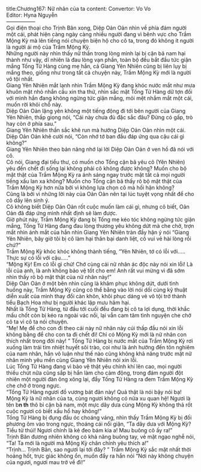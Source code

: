 title:Chương167: Nữ nhân của ta
content:
Convertor: Vo Vo<br>Editor: Hyna Nguyễn<br>—————–<br>Gọi điện thoại cho Trịnh Bân xong, Diệp Oản Oản nhìn về phía đám người một cái, phát hiện càng ngày càng nhiều người đang vì bênh vực cho Trầm Mộng Kỳ mà lên tiếng nói chuyện biện hộ cho cô ta, trong đó không ít người là người ái mộ của Trầm Mộng Kỳ.<br>Những người này nhìn thấy nữ thần trong lòng mình lại bị cặn bã nam hại thành như vậy, dĩ nhiên là đau lòng vạn phần, toàn bộ đều bắt đầu tức giận mắng Tống Tử Hàng cùng mẹ hắn, cả Giang Yên Nhiên cũng bị liên lụy bị mắng theo, giống như trong tất cả chuyện này, Trầm Mộng Kỳ mới là người vô tội nhất.<br>Giang Yên Nhiên mắt lạnh nhìn Trầm Mộng Kỳ đang khóc nước mắt như mưa khuôn mặt nhỏ nhắn cầu xin tha thứ, nhìn sắc mặt Tống Tử Hàng dữ tợn đối với mình hắn đang không ngừng tức giận mắng, mỏi mệt nhắm mắt một cái, muốn rời khỏi chỗ này.<br>Diệp Oản Oản lặng yên không một tiếng động đi tới bên người của Giang Yên Nhiên, thấp giọng nói, “Cái này chưa đủ đặc sắc đâu? Đừng có gấp, trò hay còn ở phía sau.”<br>Giang Yên Nhiên thần sắc khẽ run mà hướng Diệp Oản Oản nhìn một cái.<br>Diệp Oản Oản khẽ cười nói, “Còn nhớ tớ ban đầu đáp ứng qua cậu cái gì không?”<br>Giang Yên Nhiên theo bản năng nhớ lại lời Diệp Oản Oản ở ven hồ đã nói với cô.<br>Cô nói, Giang đại tiểu thư, có muốn cho Tống cặn bã yêu cô (Yên Nhiên) yêu đến chết đi sống lại không phải cô không được không? Muốn cho bộ mặt thật của Trầm Mộng Kỳ ra ánh sáng ngay trước mặt tất cả mọi người tiếng xấu lan xa không? Muốn cho Tống cặn bã thấy rõ bộ mặt thật của Trầm Mộng Kỳ hơn nữa bởi vì không lựa chọn cô mà hối hận không?<br>Cũng là bởi vì những lời này của Oản Oản nên tại lúc tuyệt vọng nhất để cho cô dấy lên sinh ý.<br>Cô không biết Diệp Oản Oản rốt cuộc muốn làm cái gì, nhưng cô biết, Oản Oản đã đáp ứng mình nhất định sẽ làm được.<br>Giờ phút này, Trầm Mộng Kỳ đang bị Tống mẹ kéo tóc không ngừng tức giận mắng, Tống Tử Hàng đang đau lòng thương yêu không dứt mà che chở, trợn mắt nhìn ánh mắt của hắn nhìn Giang Yên Nhiên tràn đầy hận ý nói “Giang Yên Nhiên, bây giờ tôi bị cô làm hại thân bại danh liệt, cô vui vẻ hài lòng rồi chứ?”<br>Trầm Mộng Kỳ khóc khóc không thành tiếng, “Yên Nhiên, tớ có lỗi với….. Thực sự có lỗi với cậu…..”<br>“Mộng Kỳ! Em có lỗi gì chứ! Chớ cùng cái nữ nhân ác độc này nói xin lỗi! Là lỗi của anh, là anh không bảo vệ tốt cho em! Anh rất vui mừng vì đã sớm nhìn thấy rõ bộ mặt thật của nữ nhân này!”<br>Diệp Oản Oản ở một bên nhìn cũng là khâm phục không dứt, dưới tình huống này, Trầm Mộng Kỳ cũng có thể bằng vào lời nói dối cùng kỹ thuật diễn xuất của mình thay đổi càn khôn, khôi phục dáng vẻ vô tội trở thành tiểu Bạch Hoa như bị người khác lập mưu hãm hại.<br>Nhất là Tống Tử Hàng, từ đầu tới cuối đều đang bị cô ta lợi dụng, thời khắc mấu chốt còn bị kéo ra ngoài vác nồi, lại vẫn cam tâm tình nguyện che chở cô ta vì cô ta nói chuyện.<br>“Mẹ! Mẹ để cho con đi theo cái này nữ nhân này cúi thấp đầu nói xin lỗi không bằng để cho con ta đi chết đi! Chỉ có Mộng Kỳ mới là nữ nhân con thích nhất trong đời này! ” Tống Tử Hàng bị nước mắt của Trầm Mộng Kỳ rơi xuống làm trái tim nhiệt huyết sôi trào, coi như là ảnh hưởng đến tôn nghiêm của nam nhân, hắn vô luận như thế nào cũng không khả năng trước mặt nữ nhân mình yêu mến cùng Giang Yên Nhiên nói xin lỗi.<br>Lúc Tống Tử Hàng đang vì bảo vệ thật yêu chính khí lên cao, mọi người thiếu chút nữa cũng sắp bị hắn làm cho cảm động, trong đám người đột nhiên một người đàn ông xông lại, đẩy Tống Tử Hàng ra đem Trầm Mộng Kỳ che chở ở trong ngực.<br>“Tống Tử Hàng ngươi đồ vương bát đản này! Quả thật là nói bậy nói bạ! Mộng Kỳ là nữ nhân của ta, cùng ngươi không có nửa xu quan hệ! Ngươi là tên b**n th** thô bỉ cặn bã nam, một mực dây dưa cùng Mộng Kỳ không thả rốt cuộc ngươi có biết xấu hổ hay không!”<br>Tống Tử Hàng bị đụng đầu óc choáng váng, nhìn thấy Trầm Mộng Kỳ bị đối phương ôm vào trong ngực, thoáng cái nổi giận, “Ta dây dưa với Mộng Kỳ? Tiểu tử thúi! Ngươi chính là kẻ đeo bám kia a! Mau buông cô ấy ra!”<br>Trịnh Bân đương nhiên không có khả năng buông tay, vẻ mặt ngạo nghễ nói, “Ta! Ta mới là người mà Mộng Kỳ chân chính yêu thích a!”<br>“Trịnh… Trịnh Bân, sao ngươi lại tới đây? ” Trầm Mộng Kỳ sắc mặt nhất thời hoảng hốt, trực giác không ổn, muốn đẩy ra hắn nói “Nơi này không chuyện của ngươi, ngươi mau trở về đi!”